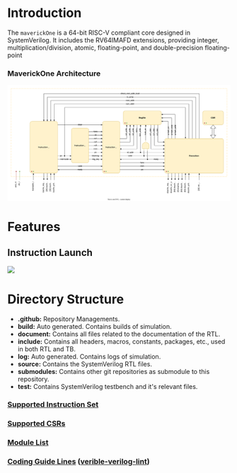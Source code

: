 # Introduction
The `maverickOne` is a 64-bit RISC-V compliant core designed in SystemVerilog. It includes the RV64IMAFD extensions, providing integer, multiplication/division, atomic, floating-point, and double-precision floating-point

### MaverickOne Architecture
<img src="document/march.svg">


# Features

## Instruction Launch
<img src="document/rtl/Launcher.gif">


# Directory Structure
- **.github:** Repository Managements.
- **build:** Auto generated. Contains builds of simulation.
- **document:** Contains all files related to the documentation of the RTL.
- **include:** Contains all headers, macros, constants, packages, etc., used in both RTL and TB.
- **log:** Auto generated. Contains logs of simulation.
- **source:** Contains the SystemVerilog RTL files.
- **submodules:** Contains other git repositories as submodule to this repository.
- **test:** Contains SystemVerilog testbench and it's relevant files.

### [Supported Instruction Set](./document/supported_instructions.md)

### [Supported CSRs](./document/supported_csrs.md)

### [Module List](./document/rtl/modules.md)

### [Coding Guide Lines](./document/coding_guideline.md) ([verible-verilog-lint](https://github.com/chipsalliance/verible))

